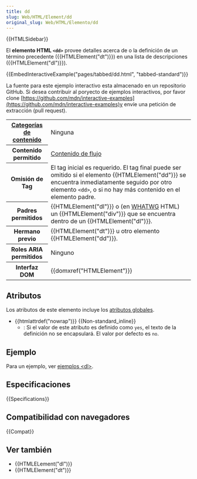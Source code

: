 ```yaml
---
title: dd
slug: Web/HTML/Element/dd
original_slug: Web/HTML/Elemento/dd
---
```


{{HTMLSidebar}}

El **elemento HTML `<dd>`** provee detalles acerca de o la definición de un término precedente ({{HTMLElement("dt")}}) en una lista de descripciones ({{HTMLElement("dl")}}).

{{EmbedInteractiveExample("pages/tabbed/dd.html", "tabbed-standard")}}

La fuente para este ejemplo interactivo esta almacenado en un repositorio GitHub. Si desea contribuir al poryecto de ejemplos interactivos, por favor clone [https://github.com/mdn/interactive-examples](https://github.com/mdn/interactive-examples)y envíe una petición de extracción (pull request).

<table class="properties">
  <tbody>
    <tr>
      <th scope="row">
        <a href="/es/docs/Web/Guide/HTML/categorias_de_contenido"
          >Categorías de contenido</a
        >
      </th>
      <td>Ninguna</td>
    </tr>
    <tr>
      <th scope="row">Contenido permitido</th>
      <td>
        <a
          href="/es/docs/Web/Guide/HTML/categorias_de_contenido#Contenido_dinámico"
          >Contenido de flujo</a
        >
      </td>
    </tr>
    <tr>
      <th scope="row">Omisión de Tag</th>
      <td>
        El tag inicial es requerido. El tag final puede ser omitido si el
        elemento {{HTMLElement("dd")}} se encuentra inmediatamente
        seguido por otro elemento <code>&#x3C;dd></code>, o si no hay más
        contenido en el elemento padre.
      </td>
    </tr>
    <tr>
      <th scope="row">Padres permitidos</th>
      <td>
        {{HTMLElement("dl")}} o (en
        <a href="/es/docs/Glossary/WHATWG">WHATWG</a> HTML) un
        {{HTMLElement("div")}} que se encuentra dentro de un
        {{HTMLElement("dl")}}.
      </td>
    </tr>
    <tr>
      <th scope="row">Hermano previo</th>
      <td>
        {{HTMLElement("dt")}} u otro elemento
        {{HTMLElement("dd")}}.
      </td>
    </tr>
    <tr>
      <th scope="row">Roles ARIA permitidos</th>
      <td>Ninguno</td>
    </tr>
    <tr>
      <th scope="row">Interfaz DOM</th>
      <td>{{domxref("HTMLElement")}}</td>
    </tr>
  </tbody>
</table>

## Atributos

Los atributos de este elemento incluye los [atributos globales](/es/docs/Web/HTML/Atributos_Globales).

- {{htmlattrdef("nowrap")}} {{Non-standard_inline}}
  - : Si el valor de este atributo es definido como `yes`, el texto de la definición no se encapsulará. El valor por defecto es `no`.

## Ejemplo

Para un ejemplo, ver [ejemplos \<dl>](/es/docs/Web/HTML/Elemento/dl#Examples).

## Especificaciones

{{Specifications}}

## Compatibilidad con navegadores

{{Compat}}

## Ver también

- {{HTMLELement("dl")}}
- {{HTMLElement("dt")}}

